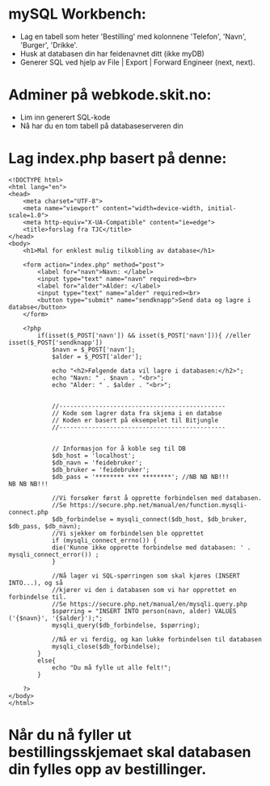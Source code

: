 # mySQL Workbench:
- Lag en tabell som heter 'Bestilling' med kolonnene 'Telefon', 'Navn', 'Burger', 'Drikke'. 
- Husk at databasen din har feidenavnet ditt (ikke myDB)
- Generer SQL ved hjelp av File | Export | Forward Engineer (next, next).

# Adminer på webkode.skit.no:
- Lim inn generert SQL-kode
- Nå har du en tom tabell på databaseserveren din

# Lag index.php basert på denne: 
```
<!DOCTYPE html>
<html lang="en">
<head>
    <meta charset="UTF-8">
    <meta name="viewport" content="width=device-width, initial-scale=1.0">
    <meta http-equiv="X-UA-Compatible" content="ie=edge">
    <title>forslag fra TJC</title>
</head>
<body>
    <h1>Mal for enklest mulig tilkobling av database</h1>

    <form action="index.php" method="post">
        <label for="navn">Navn: </label>
        <input type="text" name="navn" required><br>
        <label for="alder">Alder: </label>
        <input type="text" name="alder" required><br>
        <button type="submit" name="sendknapp">Send data og lagre i databse</button>
    </form>

    <?php
        if(isset($_POST['navn']) && isset($_POST['navn'])){ //eller isset($_POST['sendknapp'])
            $navn = $_POST['navn'];
            $alder = $_POST['alder'];

            echo "<h2>Følgende data vil lagre i databasen:</h2>";
            echo "Navn: " . $navn . "<br>";
            echo "Alder: " . $alder . "<br>";


            //----------------------------------------------
            // Kode som lagrer data fra skjema i en databse
            // Koden er basert på eksempelet til Bitjungle
            //----------------------------------------------


            // Informasjon for å koble seg til DB
            $db_host = 'localhost'; 
            $db_navn = 'feidebruker';
            $db_bruker = 'feidebruker';
            $db_pass = '******** *** ********'; //NB NB NB!!!                                                        NB NB NB!!!
        
            //Vi forsøker først å opprette forbindelsen med databasen.
            //Se https://secure.php.net/manual/en/function.mysqli-connect.php
            $db_forbindelse = mysqli_connect($db_host, $db_bruker, $db_pass, $db_navn);
            //Vi sjekker om forbindelsen ble opprettet
            if (mysqli_connect_errno()) {
            die('Kunne ikke opprette forbindelse med databasen: ' . mysqli_connect_error()) ;
            }

            //Nå lager vi SQL-spørringen som skal kjøres (INSERT INTO...), og så
            //kjører vi den i databasen som vi har opprettet en forbindelse til.
            //Se https://secure.php.net/manual/en/mysqli.query.php
            $spørring = "INSERT INTO person(navn, alder) VALUES ('{$navn}', '{$alder}');";
            mysqli_query($db_forbindelse, $spørring);

            //Nå er vi ferdig, og kan lukke forbindelsen til databasen
            mysqli_close($db_forbindelse);
        }
        else{
            echo "Du må fylle ut alle felt!";
        }
        
    ?>
</body>
</html>
```

# Når du nå fyller ut bestillingsskjemaet skal databasen din fylles opp av bestillinger. 
